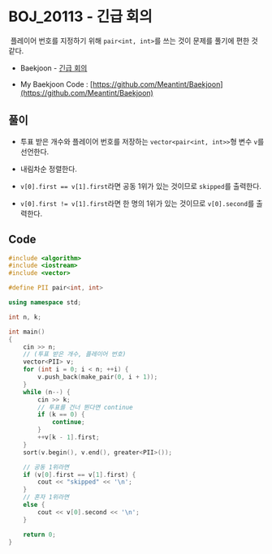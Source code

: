 # BOJ_20113 - 긴급 회의

&nbsp;플레이어 번호를 지정하기 위해 `pair<int, int>`를 쓰는 것이 문제를 풀기에 편한 것 같다.

- Baekjoon - [긴급 회의](https://www.acmicpc.net/problem/20113)

- My Baekjoon Code : [https://github.com/Meantint/Baekjoon](https://github.com/Meantint/Baekjoon)

## 풀이

- 투표 받은 개수와 플레이어 번호를 저장하는 `vector<pair<int, int>>`형 변수 `v`를 선언한다.

- 내림차순 정렬한다.

- `v[0].first == v[1].first`라면 공동 1위가 있는 것이므로 `skipped`를 출력한다.

- `v[0].first != v[1].first`라면 한 명의 1위가 있는 것이므로 `v[0].second`를 출력한다.

## Code

```cpp
#include <algorithm>
#include <iostream>
#include <vector>

#define PII pair<int, int>

using namespace std;

int n, k;

int main()
{
    cin >> n;
    // (투표 받은 개수, 플레이어 번호)
    vector<PII> v;
    for (int i = 0; i < n; ++i) {
        v.push_back(make_pair(0, i + 1));
    }
    while (n--) {
        cin >> k;
        // 투표를 건너 뛴다면 continue
        if (k == 0) {
            continue;
        }
        ++v[k - 1].first;
    }
    sort(v.begin(), v.end(), greater<PII>());

    // 공동 1위라면
    if (v[0].first == v[1].first) {
        cout << "skipped" << '\n';
    }
    // 혼자 1위라면
    else {
        cout << v[0].second << '\n';
    }

    return 0;
}
```
